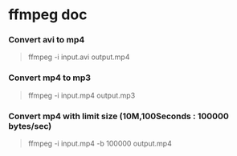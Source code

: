 # ffmpeg doc

### Convert avi to mp4
> ffmpeg -i input.avi output.mp4

### Convert mp4 to mp3
> ffmpeg -i input.mp4 output.mp3

### Convert mp4 with limit size (10M,100Seconds : 100000 bytes/sec)
> ffmpeg -i input.mp4 -b 100000 output.mp4